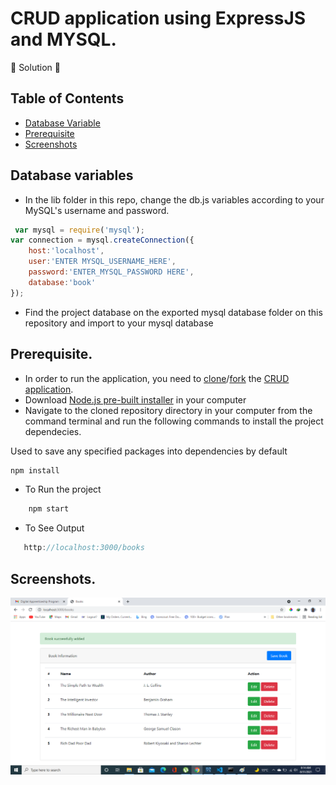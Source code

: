 # CRUD application using ExpressJS and MYSQL.

🚧 Solution 🚧
 
## Table of Contents
- [Database Variable](#databasevariables)
- [Prerequisite](#prerequisite.)
- [Screenshots](#screenshots)


## Database variables
 - In the lib folder in this repo, change the db.js variables according to your MySQL's username and password.
```js 
 var mysql = require('mysql');
var connection = mysql.createConnection({
	host:'localhost',
	user:'ENTER MYSQL_USERNAME_HERE',
	password:'ENTER_MYSQL_PASSWORD HERE',
	database:'book'
});
```
- Find the project database on the exported mysql database folder on this repository and import to your mysql database
## Prerequisite.
- In order to run the application, you need to [clone]("link_to_clone)/[fork]("link_to_fork) the [CRUD application](https://github.com/MartinMugambi/-CRUD-application-using-ExpressJS-and-MYSQL.).
- Download [Node.js pre-built installer](https://nodejs.org/en/download/) in your computer
- Navigate to the cloned repository directory in your computer from the command terminal and run the following commands to install the project dependecies.

Used to save any specified packages into dependencies by default
```js
npm install
```
- To Run the project
```js
    npm start
```
- To See Output
```js
   http://localhost:3000/books
```
## Screenshots.

<img src="images/crud.png"/> 